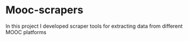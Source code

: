 # Mooc-scrapers
 In this project I developed scraper tools for extracting data from different  MOOC platforms
